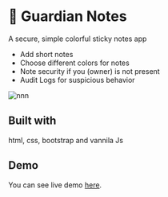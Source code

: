 # 📗 Guardian Notes
A secure, simple colorful sticky notes app

- Add short notes
- Choose different colors for notes
- Note security if you (owner) is not present
- Audit Logs for suspicious behavior

![nnn]()

 
## Built with
html, css, bootstrap and vannila Js

## Demo
You can see live demo [here]().